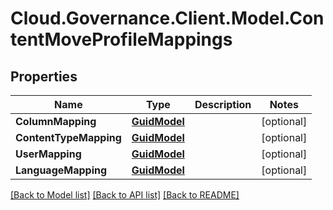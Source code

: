 # Cloud.Governance.Client.Model.ContentMoveProfileMappings
## Properties

Name | Type | Description | Notes
------------ | ------------- | ------------- | -------------
**ColumnMapping** | [**GuidModel**](GuidModel.md) |  | [optional] 
**ContentTypeMapping** | [**GuidModel**](GuidModel.md) |  | [optional] 
**UserMapping** | [**GuidModel**](GuidModel.md) |  | [optional] 
**LanguageMapping** | [**GuidModel**](GuidModel.md) |  | [optional] 

[[Back to Model list]](../README.md#documentation-for-models) [[Back to API list]](../README.md#documentation-for-api-endpoints) [[Back to README]](../README.md)

